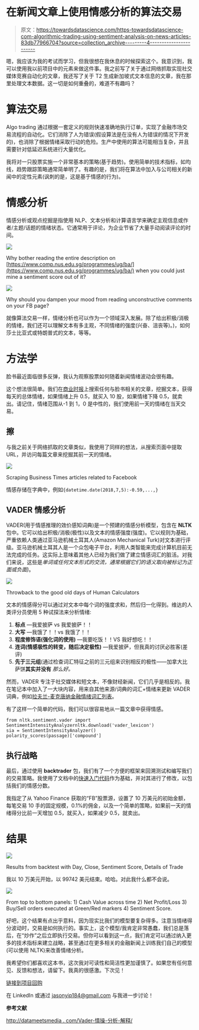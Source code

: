 # 在新闻文章上使用情感分析的算法交易

> 原文：<https://towardsdatascience.com/https-towardsdatascience-com-algorithmic-trading-using-sentiment-analysis-on-news-articles-83db77966704?source=collection_archive---------4----------------------->

嗯，我应该为我的考试而学习，但我很想在我休息的时候探索这个。我意识到，我可以使用我以前项目中的元素来做这件事。我之前写了关于通过网络抓取实现社交媒体竞赛自动化的文章，我还写了关于 T2 生成新加坡式文本信息的文章，我在那里处理文本数据。这一切是如何重叠的，难道不有趣吗？

# **算法交易**

Algo trading 通过根据一套定义的规则快速准确地执行订单，实现了金融市场交易流程的自动化。它们消除了人为错误(假设算法是在没有人为错误的情况下开发的)，也消除了根据情绪采取行动的危险。生产中使用的算法可能相当复杂，并且需要针对低延迟系统进行大量优化。

我将对一只股票实施一个非常基本的策略(基于趋势)。使用简单的技术指标，如均线，趋势跟踪策略通常简单明了。有趣的是，我们将在算法中加入与公司相关的新闻中的定性元素(讽刺的是，这是基于情感的行为)。

# **情感分析**

情感分析或观点挖掘是指使用 NLP、文本分析和计算语言学来确定主观信息或作者/主题/话题的情绪状态。它通常用于评论，为企业节省了大量手动阅读评论的时间。

![](img/1b5a8b3a3d299a44103314ac242cd43d.png)

Why bother reading the entire description on [https://www.comp.nus.edu.sg/programmes/ug/ba/](https://www.comp.nus.edu.sg/programmes/ug/ba/) when you could just mine a sentiment score out of it?

![](img/afaf633908f1c0bbf9080f4a56d97923.png)

Why should you dampen your mood from reading unconstructive comments on your FB page?

就像算法交易一样，情绪分析也可以作为一个领域深入发展。除了给出积极/消极的情绪，我们还可以理解文本有多主观，不同情绪的强度(兴奋、沮丧等)。)，如何莎士比亚式或特朗普式的文本，等等。

# 方法学

脸书最近面临很多反弹，我认为观察股票如何随着新闻情绪波动会很有趣。

这个想法很简单。我们在[商业时报](https://www.businesstimes.com.sg/search/facebook?page=1)上搜索任何与脸书相关的文章，挖掘文本，获得每天的总体情绪，如果情绪上升 0.5，就买入 10 股，如果情绪下降 0.5，就卖出。请记住，情绪范围从-1 到 1，0 是中性的，我们使用前一天的情绪在当天交易。

## 擦

与我之前关于网络抓取的文章类似，我使用了同样的想法，从搜索页面中提取 URL，并访问每篇文章来挖掘其前一天的情绪。

![](img/19f698132b4975c63a223099dd3b8d76.png)

Scraping Business Times articles related to Facebook

情感存储在字典中，例如`{datetime.date(2018,7,5):-0.59,...,}`

## VADER 情感分析

VADER(用于情感推理的效价感知词典)是一个预建的情感分析模型，包含在 **NLTK** 包中。它可以给出积极/消极(极性)以及文本的情感强度(强度)。它以规则为基础，严重依赖人类通过亚马逊机械土耳其人(Amazon Mechanical Turk)对文本进行评级。亚马逊机械土耳其人是一个众包电子平台，利用人类智能来完成计算机目前无法完成的任务。这实际上意味着其他人已经为我们做了建立情感词汇的脏活。对我们来说，这些是*单词或任何文本形式的交流，通常根据它们的语义取向被标记为正面或负面)*。

![](img/742d598ddc1401468cead4b79f860d54.png)

Throwback to the good old days of Human Calculators

文本的情感得分可以通过对文本中每个词的强度求和，然后归一化得到。维达的人类评分员使用 5 种试探法来分析情绪:

1.  **标点** —我爱披萨 vs 我爱披萨！！
2.  **大写** —我饿了！！vs 我饿了！！
3.  **程度修饰语(强化词的使用)** —我要吃饭！！VS 我好想吃！！
4.  **连词(情感极性的转变，随后决定极性)** —我爱披萨，但我真的讨厌必胜客(差评)
5.  **先于三元组**(通过检查词汇特征之前的三元组来识别相反的极性——加拿大比萨饼**其实并没有** *那么好。*

然而，VADER 专注于社交媒体和短文本，不像财经新闻，它们几乎是相反的。我在笔记本中加入了一大块内容，用来自其他来源/词典的词汇+情绪来更新 VADER 词典，例如[拉夫兰-麦克唐纳金融情绪词汇列表](https://sraf.nd.edu/textual-analysis/resources/#LM%20Sentiment%20Word%20Lists)。

有了这样一个简单的代码，我们可以很容易地从一篇文章中获得情感。

```
from nltk.sentiment.vader import SentimentIntensityAnalyzernltk.download('vader_lexicon')
sia = SentimentIntensityAnalyzer()
polarity_scores(passage)['compound']
```

## 执行战略

最后，通过使用 **backtrader** 包，我们有了一个方便的框架来回溯测试和编写我们的交易策略。我使用了文档中的[快速入门代码](https://www.backtrader.com/docu/quickstart/quickstart.html)作为基础，并对其进行了修改，以包括我们的情感分数。

我指定了从 Yahoo Finance 获取的“FB”股票源，设置了 10 万美元的初始金额，每笔交易 10 手的固定规模，0.1%的佣金，以及一个简单的策略，如果前一天的情绪得分比前一天增加 0.5，就买入，如果减少 0.5，就卖出。

# 结果

![](img/09f31a2349ef4ba578c596d8dca80d84.png)

Results from backtest with Day, Close, Sentiment Score, Details of Trade

我以 10 万美元开始，以 99742 美元结束。哈哈。对此我什么都不会说。

![](img/21d133a9dd37f071925775bcc41b908c.png)

From top to bottom panels: 1) Cash Value across time 2) Net Profit/Loss 3) Buy/Sell orders executed at Green/Red markers 4) Sentiment Score.

好吧，这个结果有点出乎意料，因为现实比我们的模型要复杂得多。注意当情绪得分波动时，交易是如何执行的。事实上，这个模型/我肯定非常愚蠢，我们总是落后，在“炒作”之后立即执行交易。但你可以看到这一点，我们肯定可以通过纳入更多的技术指标来建立战略，甚至通过在更多相关的金融新闻上训练我们自己的模型(可以使用 NLTK)来改善情绪分析。

我希望你们都喜欢这本书，这次我对可读性和简洁性更加谨慎了。如果您有任何意见、反馈和想法，请留下。我真的很感激。下次见！

[链接到项目回购](https://github.com/jasonyip184/StockSentimentTrading)

在 LinkedIn 或通过 jasonyip184@gmail.com 与我进一步讨论！

**参考文献**

[http://datameetsmedia . com/Vader-情操-分析-解释/](http://datameetsmedia.com/vader-sentiment-analysis-explained/)